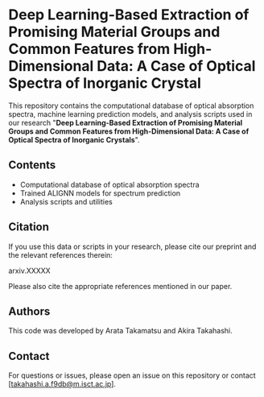 # Deep Learning-Based Extraction of Promising Material Groups and Common Features from High-Dimensional Data: A Case of Optical Spectra of Inorganic Crystal

This repository contains the computational database of optical absorption spectra, machine learning prediction models, and analysis scripts used in our research "**Deep Learning-Based Extraction of Promising Material Groups and Common Features
from High-Dimensional Data: A Case of Optical Spectra of Inorganic Crystals**".

## Contents

- Computational database of optical absorption spectra
- Trained ALIGNN models for spectrum prediction
- Analysis scripts and utilities

## Citation

If you use this data or scripts in your research, please cite our preprint and the relevant references therein:

arxiv.XXXXX

Please also cite the appropriate references mentioned in our paper.

## Authors

This code was developed by Arata Takamatsu and Akira Takahashi.

## Contact

For questions or issues, please open an issue on this repository or contact [takahashi.a.f9db@m.isct.ac.jp].